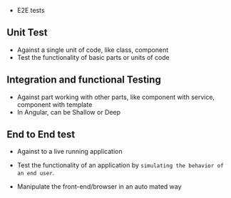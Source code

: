 - E2E tests


## Unit Test
- Against a single unit of code, like class, component
- Test the functionality of basic parts or units of code


## Integration and functional Testing
- Against part working with other parts, like component with service, component with template
- In Angular, can be Shallow or Deep 

## End to End test
- Against to a live running application

- Test the functionality of an application by `simulating the behavior of an end user`.

- Manipulate the front-end/browser in an auto mated way

